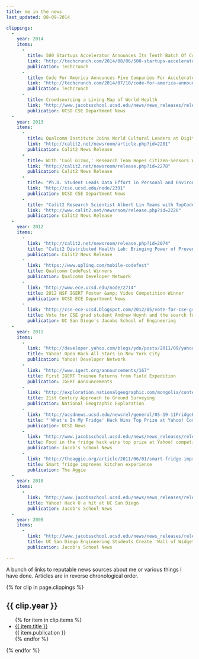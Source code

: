 ```yaml
---
title: me in the news
last_updated: 08-09-2014

clippings:
  -
    year: 2014
    items:
      -
        title: 500 Startups Accelerator Announces Its Tenth Batch Of Companies
        link: "http://techcrunch.com/2014/08/06/500-startups-accelerator-announces-its-tenth-batch-of-companies/"
        publication: Techcrunch
      -
        title: Code For America Announces Five Companies For Accelerator Program
        link: "http://techcrunch.com/2014/07/10/code-for-america-announces-five-companies-for-accelerator-program/"
        publication: Techcrunch
      -
        title: Crowdsourcing a Living Map of World Health
        link: "http://www.jacobsschool.ucsd.edu/news/news_releases/release.sfe?id=1470"
        publication: UCSD CSE Department News
  -
    year: 2013
    items:
      -
        title: Qualcomm Institute Joins World Cultural Leaders at Digital Heritage International Congress
        link: "http://calit2.net/newsroom/article.php?id=2281"
        publication: Calit2 News Release
      -
        title: With 'Cool Gizmo,' Research Team Hopes Citizen-Sensors Will Improve World Health
        link: "http://calit2.net/newsroom/release.php?id=2278"
        publication: Calit2 News Release
      -
        title: "Ph.D. Student Leads Data Effort in Personal and Environmental Health Monitoring Initiative"
        link: "http://cse.ucsd.edu/node/2391"
        publication: UCSD CSE Department News
      -
        title: "Calit2 Research Scientist Albert Lin Teams with TopCoder, NASA"
        link: "http://www.calit2.net/newsroom/release.php?id=2226"
        publication: Calit2 News Release
  -
    year: 2012
    items:
      -
        link: "http://calit2.net/newsroom/release.php?id=2074"
        title: "Calit2 Distributed Health Lab: Bringing Power of Prevention and Diagnosis to the People"
        publication: Calit2 News Release
      -
        link: "https://www.uplinq.com/mobile-codefest"
        title: Qualcomm CodeFest Winners
        publication: Qualcomm Developer Network
      -
        link: "http://www.ece.ucsd.edu/node/2714"
        title: 2012 NSF IGERT Poster &amp; Video Competition Winner
        publication: UCSD ECE Department News
      -
        link: "http://cse-ece-ucsd.blogspot.com/2012/05/vote-for-cse-grad-student-andrew-huynh.html"
        title: Vote for CSE grad student Andrew Huynh and the search for Genghis Khan's Tomb
        publication: UC San Diego's Jacobs School of Engineering
  -
    year: 2011
    items:
      -
        link: "http://developer.yahoo.com/blogs/ydn/posts/2011/09/yahoo-open-hack-all-stars-in-new-york-city/"
        title: Yahoo! Open Hack All Stars in New York City
        publication: Yahoo! Developer Network
      -
        link: "http://www.igert.org/announcements/167"
        title: First IGERT Trainee Returns from Field Expedition
        publication: IGERT Announcements
      -
        link: "http://exploration.nationalgeographic.com/mongolia/content/21st-century-approach-ground-surveying"
        title: 21st Century Approach to Ground Surveying
        publication: National Geographic Exploration
      -
        link: "http://ucsdnews.ucsd.edu/newsrel/general/05-19-11FridgeHack.asp"
        title: "'What's In My Fridge' Hack Wins Top Prize at Yahoo! Competition"
        publication: UCSD News
      -
        link: "http://www.jacobsschool.ucsd.edu/news/news_releases/release.sfe?id=1070"
        title: Food in the fridge hack wins top prize at Yahoo! competition
        publication: Jacob's School News
      -
        link: "http://theaggie.org/article/2011/06/01/smart-fridge-improves-kitchen-experience"
        title: Smart fridge improves kitchen experience
        publication: The Aggie
  -
    year: 2010
    items:
      -
        link: "http://www.jacobsschool.ucsd.edu/news/news_releases/release.sfe?id=944"
        title: Yahoo! Hack U a hit at UC San Diego
        publication: Jacob's School News
  -
    year: 2009
    items:
      -
        link: "http://www.jacobsschool.ucsd.edu/news/news_releases/release.sfe?id=817"
        title: UC San Diego Engineering Students Create 'Wall of Widgets' for Mobile Internet
        publication: Jacob's School News

---
```


A bunch of links to reputable news sources about me or various things I have done.
Articles are in reverse chronological order.

{% for clip in page.clippings %}
<h2>{{ clip.year }}</h2>
<ul class='news_clippings'>
  {% for item in clip.items %}
  <li>
    <a href='{{ item.link }}'>{{ item.title }}</a>
    <div class='caption'>{{ item.publication }}</div>
  </li>
  {% endfor %}
</ul>
{% endfor %}

